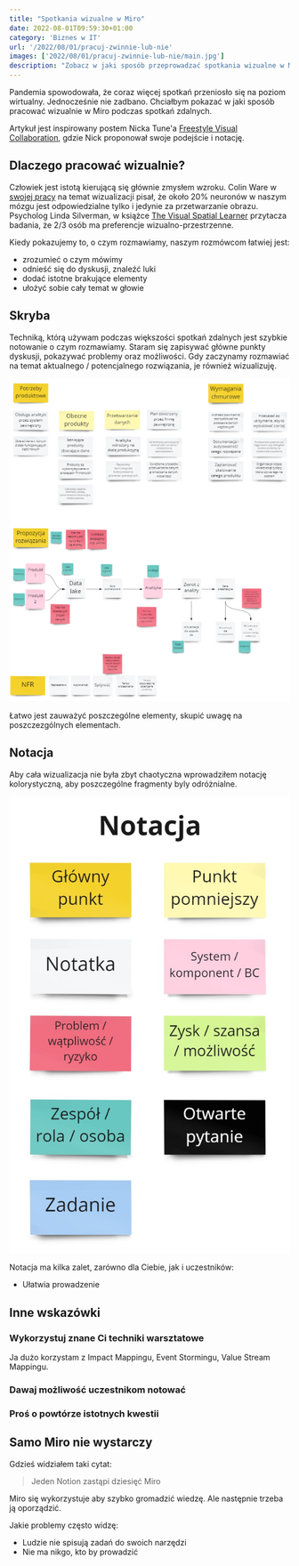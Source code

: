 ```yaml
---
title: "Spotkania wizualne w Miro"
date: 2022-08-01T09:59:30+01:00
category: 'Biznes w IT'
url: '/2022/08/01/pracuj-zwinnie-lub-nie'
images: ['2022/08/01/pracuj-zwinnie-lub-nie/main.jpg']
description: "Zobacz w jaki sposób przeprowadzać spotkania wizualne w Miro."
---
```


Pandemia spowodowała, że coraz więcej spotkań przeniosło się na poziom wirtualny. Jednocześnie nie zadbano. Chciałbym pokazać w jaki sposób pracować wizualnie w Miro podczas spotkań zdalnych.

Artykuł jest inspirowany postem Nicka Tune'a [Freestyle Visual Collaboration](https://medium.com/nick-tune-tech-strategy-blog/freestyle-visual-collaboration-5a1e88e041cd), gdzie Nick proponował swoje podejście i notację. 

## Dlaczego pracować wizualnie?

Człowiek jest istotą kierującą się głównie zmysłem wzroku. Colin Ware w [swojej pracy](http://www.ifs.tuwien.ac.at/~silvia/wien/vu-infovis/articles/book_information-visualization-perception-for-design_Ware_Chapter1.pdf) na temat wizualizacji pisał, że około 20% neuronów w naszym mózgu jest odpowiedzialne tylko i jedynie za przetwarzanie obrazu. Psycholog Linda Silverman, w książce [The Visual Spatial Learner](https://www.goodreads.com/book/show/673356.Upside_Down_Brilliance) przytacza badania, że 2/3 osób ma preferencje wizualno-przestrzenne.

Kiedy pokazujemy to, o czym rozmawiamy, naszym rozmówcom łatwiej jest:

- zrozumieć o czym mówimy
- odnieść się do dyskusji, znaleźć luki 
- dodać istotne brakujące elementy
- ułożyć sobie cały temat w głowie

## Skryba

Techniką, którą używam podczas większości spotkań zdalnych jest szybkie notowanie o czym rozmawiamy. Staram się zapisywać główne punkty dyskusji, pokazywać problemy oraz możliwości. Gdy zaczynamy rozmawiać na temat aktualnego / potencjalnego rozwiązania, je również wizualizuję.

![](example.png)

Łatwo jest zauważyć poszczególne elementy, skupić uwagę na poszczezgólnych elementach.


## Notacja

Aby cała wizualizacja nie była zbyt chaotyczna wprowadziłem notację kolorystyczną, aby poszczególne fragmenty byly odróżnialne.

![](notacja.jpg)

Notacja ma kilka zalet, zarówno dla Ciebie, jak i uczestników:

- Ułatwia prowadzenie

## Inne wskazówki

### Wykorzystuj znane Ci techniki warsztatowe

Ja dużo korzystam z Impact Mappingu, Event Stormingu, Value Stream Mappingu.

### Dawaj możliwość uczestnikom notować

### Proś o powtórze istotnych kwestii

## Samo Miro nie wystarczy

Gdzieś widziałem taki cytat:
> Jeden Notion zastąpi dziesięć Miro
 
Miro się wykorzystuje aby szybko gromadzić wiedzę. Ale następnie trzeba ją oporządzić. 

Jakie problemy często widzę:
- Ludzie nie spisują zadań do swoich narzędzi
- Nie ma nikgo, kto by prowadzić 